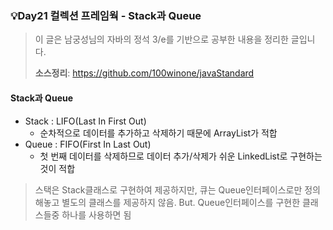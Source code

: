 ### 💡Day21 컬렉션 프레임웍 - Stack과 Queue
> 이 글은 남궁성님의 자바의 정석 3/e를 기반으로 공부한 내용을 정리한 글입니다.
>
> **소스정리**: https://github.com/100winone/javaStandard

#### Stack과 Queue
- Stack : LIFO(Last In First Out)
  - 순차적으로 데이터를 추가하고 삭제하기 때문에 ArrayList가 적합
- Queue : FIFO(First In Last Out)
  - 첫 번째 데이터를 삭제하므로 데이터 추가/삭제가 쉬운 LinkedList로 구현하는것이 적합
  

> 스택은 Stack클래스로 구현하여 제공하지만, 큐는 Queue인터페이스로만 정의해놓고 별도의 클래스를 제공하지 않음. But. Queue인터페이스를 구현한 클래스들중 하나를 사용하면 됨

```